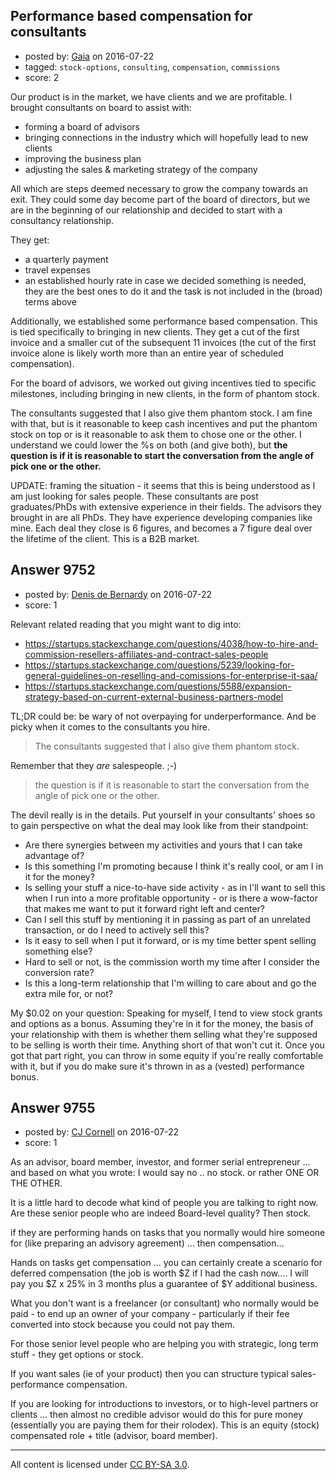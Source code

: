 ## Performance based compensation for consultants

- posted by: [Gaia](https://stackexchange.com/users/46983/gaia) on 2016-07-22
- tagged: `stock-options`, `consulting`, `compensation`, `commissions`
- score: 2

Our product is in the market, we have clients and we are profitable. I brought consultants on board to assist with:

 - forming a board of advisors
 - bringing connections in the industry which will hopefully lead to new clients
 - improving the business plan
 - adjusting the sales & marketing strategy of the company

All which are steps deemed necessary to grow the company towards an exit. They could some day become part of the board of directors, but we are in the beginning of our relationship and decided to start with a consultancy relationship.

They get:

 - a quarterly payment
 - travel expenses
 - an established hourly rate in case we decided something is needed, they are the best ones to do it and the task is not included in the (broad) terms above

Additionally, we established some performance based compensation. This is tied specifically to bringing in new clients. They get a cut of the first invoice and a smaller cut of the subsequent 11 invoices (the cut of the first invoice alone is likely worth more than an entire year of scheduled compensation).

For the board of advisors, we worked out giving incentives tied to specific milestones, including bringing in new clients, in the form of phantom stock.

The consultants suggested that I also give them phantom stock. I am fine with that, but is it reasonable to keep cash incentives and put the phantom stock on top or is it reasonable to ask them to chose one or the other. I understand we could lower the %s on both (and give both), but **the question is if it is reasonable to start the conversation from the angle of pick one or the other.**

UPDATE: framing the situation - it seems that this is being understood as I am just looking for sales people. These consultants are post graduates/PhDs with extensive experience in their fields. The advisors they brought in are all PhDs. They have experience developing companies like mine. Each deal they close is 6 figures, and becomes a 7 figure deal over the lifetime of the client. This is a B2B market.


## Answer 9752

- posted by: [Denis de Bernardy](https://stackexchange.com/users/182468/denis-de-bernardy) on 2016-07-22
- score: 1

Relevant related reading that you might want to dig into:

- https://startups.stackexchange.com/questions/4038/how-to-hire-and-commission-resellers-affiliates-and-contract-sales-people
- https://startups.stackexchange.com/questions/5239/looking-for-general-guidelines-on-reselling-and-comissions-for-enterprise-it-saa/
- https://startups.stackexchange.com/questions/5588/expansion-strategy-based-on-current-external-business-partners-model

TL;DR could be: be wary of not overpaying for underperformance. And be picky when it comes to the consultants you hire.

> The consultants suggested that I also give them phantom stock.

Remember that they _are_ salespeople. ;-)

> the question is if it is reasonable to start the conversation from the angle of pick one or the other.

The devil really is in the details. Put yourself in your consultants' shoes so to gain perspective on what the deal may look like from their standpoint:

- Are there synergies between my activities and yours that I can take advantage of?
- Is this something I'm promoting because I think it's really cool, or am I in it for the money?
- Is selling your stuff a nice-to-have side activity - as in I'll want to sell this when I run into a more profitable opportunity - or is there a wow-factor that makes me want to put it forward right left and center?
- Can I sell this stuff by mentioning it in passing as part of an unrelated transaction, or do I need to actively sell this?
- Is it easy to sell when I put it forward, or is my time better spent selling something else?
- Hard to sell or not, is the commission worth my time after I consider the conversion rate?
- Is this a long-term relationship that I'm willing to care about and go the extra mile for, or not?

My $0.02 on your question: Speaking for myself, I tend to view stock grants and options as a bonus. Assuming they're in it for the money, the basis of your relationship with them is whether them selling what they're supposed to be selling is worth their time. Anything short of that won't cut it. Once you got that part right, you can throw in some equity if you're really comfortable with it, but if you do make sure it's thrown in as a (vested) performance bonus.


## Answer 9755

- posted by: [CJ Cornell](https://stackexchange.com/users/526591/cj-cornell) on 2016-07-22
- score: 1

As an advisor, board member, investor, and former serial entrepreneur ... and based on what you wrote:  I would say no .. no stock. or rather ONE OR THE OTHER.

It is a little hard to decode what kind of people you are talking to right now.  Are these senior people who are indeed Board-level quality?  Then stock.

if they are performing hands on tasks that you normally would hire someone for (like preparing an advisory agreement) ...
then compensation...

Hands on tasks get compensation ... you can certainly create a scenario for deferred compensation (the job is worth $Z if I had the cash now.... I will pay you $Z x 25% in 3 months plus a guarantee of $Y additional business.

  
What you don't want is a freelancer (or consultant) who normally would be paid - to end up an owner of your company - particularly if their fee converted into stock because you could not pay them.

For those senior level people who are helping you with strategic, long term stuff - they get options or stock.

If you want sales  (ie of your product) then you can structure typical sales-performance compensation.

If you are looking for introductions to investors, or to high-level partners or clients ... then almost no credible advisor would do this for pure money (essentially you are paying them for their rolodex). This is an equity (stock) compensated role + title (advisor, board member).





---

All content is licensed under [CC BY-SA 3.0](https://creativecommons.org/licenses/by-sa/3.0/).
